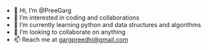 - 👋 Hi, I’m @PreeGarg
- 👀 I’m interested in coding and collaborations
- 🌱 I’m currently learning python and data structures and algorithms
- 💞️ I’m looking to collaborate on anything
- 📫 Reach me at gargpreedhi@gmail.com

<!---
PreeGarg/PreeGarg is a ✨ special ✨ repository because its `README.md` (this file) appears on your GitHub profile.
You can click the Preview link to take a look at your changes.
--->
